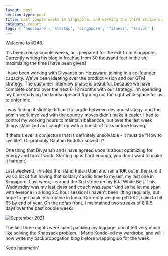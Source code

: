 ```yaml
---
layout: post
section-type: post
title: Last couple weeks in Singapore, and earning the third stripe on my White Belt | Report 248
category: report
tags: [ 'houseware', 'startup', 'singapore', 'fitness', 'travel' ]
---
```


Welcome to #248.

It's been  a busy couple weeks, as i prepared for the exit from Singapore. Currently writing his blog in freehad from 30 thousand feet in the air, maximizing the time i have been given!

i have been working with Divyansh on Housware, joining in a co-founder capacity. We've been ideating over the product vision and our GTM strategy. The customer interview phase is beautiful, because we have complete control over the next 6-12 months with our strategy. i'm spending my time studying the landscape and figuring out the right whitespace for us to enter into.

i was finding it slightly difficult to juggle between dev and strategy, and the admin work involved with the country moves didn't make it easier. i had to control my working hours to maintain bakancce, but over the last week things stabilized as i caught up with a bunch of folks before leaving.

If there's ever a conjecture that is definitely unsolvable - it must be "How to live life". Or probably Gautam Buddha solved it?

One thing that Divyansh and i have agreed upon is about optimizing for energy and fun at work. Starting up is hard enough, you don't want to make it harder :)

Last weekend, i visited the island Pulau Ubin and ran a 10K out in the sun! it was a lot of fun having that solitary cardio time to myself, my last one in Singapore. Last week, i earned the 3rd stripe on my BJJ White Belt. This Wednesday was my last class and coach was super kind as he let me spar with everone in a long 2.5 hour session! i haven't been lifting regularly, but hope to get back into routine in India. Currently weighing 61.5KG, i aim to hit 65 by end of year. On the nofap front, i maintained two streaks of 8 & 5 days over the past couple weeks.

![September 2021]({{site.baseurl}}/images/IMG_20211003_233804.jpg)

The last three nights were spent packing my luggage, and it felt very much like solving the Knapsack problem. i Marie Kondo-ed my wardrobe, and will now write my backpropogation blog before wrapping up for the week.

Keep hammerin'